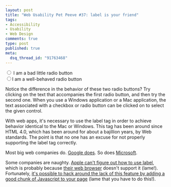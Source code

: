 ```yaml
--- 
layout: post
title: "Web Usability Pet Peeve #37: label is your friend"
tags: 
- Accessibility
- Usability
- Web Design
comments: true
type: post
published: true
meta: 
  dsq_thread_id: "91763468"
---
```

<form>
  <input type="radio" name="radio1" value="radio1" id="radio1" /> I am a bad little radio button
  <br />
  <input type="radio" name="radio2" value="radio2" id="radio2" /><label for="radio2">I am a well-behaved radio button</label>
  </form>

  Notice the difference in the behavior of these two radio buttons? Try clicking on the text that accompanies the first radio button, and then try the second one. When you use a Windows application or a Mac application, the text associated with a checkbox or radio button can be clicked on to select the given control.

  With web apps, it's necessary to use the label tag in order to achieve behavior identical to the Mac or Windows. This tag has been around since HTML 4.0, which has been around for about a bajillion years, by Web standards. The point is that no one has an excuse for not properly supporting the label tag correctly.

  Most big web companies do. <a href="http://www.google.com/advanced_search?hl=en">Google does</a>. So does <a href="http://www.microsoft.com/">Microsoft</a>.

  Some companies are naughty. <a href="http://search.info.apple.com/">Apple can't figure out how to use label</a>, which is probably because <a href="http://www.apple.com/macosx/features/safari/">their web browser</a> doesn't support it (lame!). Fortunately, <a href="http://www.chriscassell.net/log/2004/12/19/add_label_click.html">it's possible to hack around the lack of this feature by adding a good chunk of Javascript to your page</a> (lame that you have to do this!).

